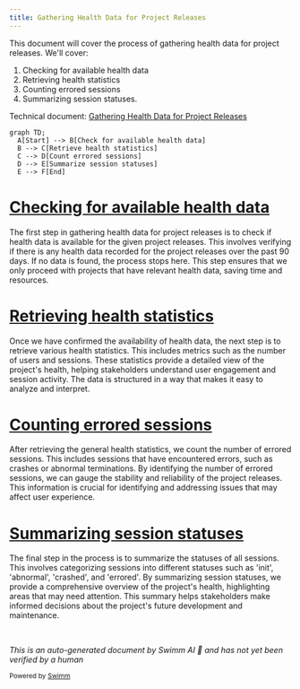 ```yaml
---
title: Gathering Health Data for Project Releases
---
```

This document will cover the process of gathering health data for project releases. We'll cover:

1. Checking for available health data
2. Retrieving health statistics
3. Counting errored sessions
4. Summarizing session statuses.

Technical document: <SwmLink doc-title="Gathering Health Data for Project Releases">[Gathering Health Data for Project Releases](/.swm/gathering-health-data-for-project-releases.9eee553r.sw.md)</SwmLink>

```mermaid
graph TD;
  A[Start] --> B[Check for available health data]
  B --> C[Retrieve health statistics]
  C --> D[Count errored sessions]
  D --> E[Summarize session statuses]
  E --> F[End]
```

# [Checking for available health data](https://app.swimm.io/repos/Z2l0aHViJTNBJTNBc2VudHJ5LWRlbW8tMSUzQSUzQVN3aW1tLURlbW8=/docs/9eee553r#check_has_health_data)

The first step in gathering health data for project releases is to check if health data is available for the given project releases. This involves verifying if there is any health data recorded for the project releases over the past 90 days. If no data is found, the process stops here. This step ensures that we only proceed with projects that have relevant health data, saving time and resources.

# [Retrieving health statistics](https://app.swimm.io/repos/Z2l0aHViJTNBJTNBc2VudHJ5LWRlbW8tMSUzQSUzQVN3aW1tLURlbW8=/docs/9eee553r#_get_health_stats_for_overview)

Once we have confirmed the availability of health data, the next step is to retrieve various health statistics. This includes metrics such as the number of users and sessions. These statistics provide a detailed view of the project's health, helping stakeholders understand user engagement and session activity. The data is structured in a way that makes it easy to analyze and interpret.

# [Counting errored sessions](https://app.swimm.io/repos/Z2l0aHViJTNBJTNBc2VudHJ5LWRlbW8tMSUzQSUzQVN3aW1tLURlbW8=/docs/9eee553r#_get_errored_sessions_for_overview)

After retrieving the general health statistics, we count the number of errored sessions. This includes sessions that have encountered errors, such as crashes or abnormal terminations. By identifying the number of errored sessions, we can gauge the stability and reliability of the project releases. This information is crucial for identifying and addressing issues that may affect user experience.

# [Summarizing session statuses](https://app.swimm.io/repos/Z2l0aHViJTNBJTNBc2VudHJ5LWRlbW8tMSUzQSUzQVN3aW1tLURlbW8=/docs/9eee553r#_get_session_by_status_for_overview)

The final step in the process is to summarize the statuses of all sessions. This involves categorizing sessions into different statuses such as 'init', 'abnormal', 'crashed', and 'errored'. By summarizing session statuses, we provide a comprehensive overview of the project's health, highlighting areas that may need attention. This summary helps stakeholders make informed decisions about the project's future development and maintenance.

&nbsp;

*This is an auto-generated document by Swimm AI 🌊 and has not yet been verified by a human*

<SwmMeta version="3.0.0" repo-id="Z2l0aHViJTNBJTNBc2VudHJ5LWRlbW8tMSUzQSUzQVN3aW1tLURlbW8=" repo-name="sentry-demo-1" doc-type="product-flows"><sup>Powered by [Swimm](/)</sup></SwmMeta>
